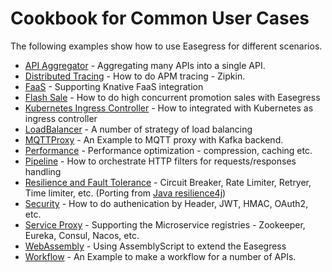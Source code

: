 # Cookbook for Common User Cases

The following examples show how to use Easegress for different scenarios.

- [API Aggregator](./api_aggregator.md) - Aggregating many APIs into a single API.
- [Distributed Tracing](./distributed_tracing.md) - How to do APM tracing  - Zipkin.
- [FaaS](./faas.md) - Supporting Knative FaaS integration
- [Flash Sale](./flash_sale.md) - How to do high concurrent promotion sales with Easegress
- [Kubernetes Ingress Controller](./k8s_ingress_controller.md) - How to integrated with Kubernetes as ingress controller
- [LoadBalancer](./load_balancer.md) - A number of strategy of load balancing
- [MQTTProxy](./mqtt_proxy.md) - An Example to MQTT proxy with Kafka backend.
- [Performance](./performance.md) - Performance optimization - compression, caching etc.
- [Pipeline](./pipeline.md) - How to orchestrate HTTP filters for requests/responses handling
- [Resilience and Fault Tolerance](./resilience.md) - Circuit Breaker, Rate Limiter, Retryer, Time limiter, etc. (Porting from [Java resilience4j](https://github.com/resilience4j/resilience4j))
- [Security](./security.md) - How to do authenication by Header, JWT, HMAC, OAuth2, etc.
- [Service Proxy](./service_proxy.md) - Supporting the Microservice  registries - Zookeeper, Eureka, Consul, Nacos, etc.
- [WebAssembly](./wasm.md) - Using AssemblyScript to extend the Easegress
- [Workflow](./workflow.md) - An Example to make a workflow for a number of APIs.
